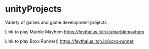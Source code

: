 # unityProjects
Variety of games and game development projects


Link to play Marble Mayhem
https://feythelus.itch.io/marblemayhem

Link to play Boxx Runner()
https://feythelus.itch.io/boxx-runner
